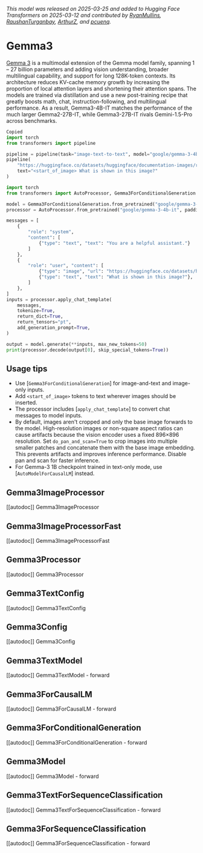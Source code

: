
<!--Copyright 2025 The HuggingFace Team. All rights reserved.

Licensed under the Apache License, Version 2.0 (the "License"); you may not use this file except in compliance with
the License. You may obtain a copy of the License at

http://www.apache.org/licenses/LICENSE-2.0

Unless required by applicable law or agreed to in writing, software distributed under the License is distributed on
an "AS IS" BASIS, WITHOUT WARRANTIES OR CONDITIONS OF ANY KIND, either express or implied. See the License for the
specific language governing permissions and limitations under the License.

⚠️ Note that this file is in Markdown but contain specific syntax for our doc-builder (similar to MDX) that may not be
rendered properly in your Markdown viewer.

-->
*This model was released on 2025-03-25 and added to Hugging Face Transformers on 2025-03-12 and contributed by [RyanMullins](https://huggingface.co/RyanMullins), [RaushanTurganbay](https://huggingface.co/RaushanTurganbay), [ArthurZ](https://huggingface.co/ArthurZ), and [pcuenq](https://huggingface.co/pcuenq).*

# Gemma3

[Gemma 3](https://huggingface.co/papers/2503.19786) is a multimodal extension of the Gemma model family, spanning 1 – 27 billion parameters and adding vision understanding, broader multilingual capability, and support for long 128K-token contexts. Its architecture reduces KV-cache memory growth by increasing the proportion of local attention layers and shortening their attention spans. The models are trained via distillation and use a new post-training recipe that greatly boosts math, chat, instruction-following, and multilingual performance. As a result, Gemma3-4B-IT matches the performance of the much larger Gemma2-27B-IT, while Gemma3-27B-IT rivals Gemini-1.5-Pro across benchmarks.

<hfoptions id="usage">
<hfoption id="Pipeline">

```py
Copied
import torch
from transformers import pipeline

pipeline = pipeline(task="image-text-to-text", model="google/gemma-3-4b-pt", dtype="auto")
pipeline(
    "https://huggingface.co/datasets/huggingface/documentation-images/resolve/main/pipeline-cat-chonk.jpeg",
    text="<start_of_image> What is shown in this image?"
)
```

</hfoption>
<hfoption id="Gemma3ForConditionalGeneration">

```py
import torch
from transformers import AutoProcessor, Gemma3ForConditionalGeneration

model = Gemma3ForConditionalGeneration.from_pretrained("google/gemma-3-4b-it", dtype="auto")
processor = AutoProcessor.from_pretrained("google/gemma-3-4b-it", padding_side="left")

messages = [
    {
        "role": "system",
        "content": [
            {"type": "text", "text": "You are a helpful assistant."}
        ]
    },
    {
        "role": "user", "content": [
            {"type": "image", "url": "https://huggingface.co/datasets/huggingface/documentation-images/resolve/main/pipeline-cat-chonk.jpeg"},
            {"type": "text", "text": "What is shown in this image?"},
        ]
    },
]
inputs = processor.apply_chat_template(
    messages,
    tokenize=True,
    return_dict=True,
    return_tensors="pt",
    add_generation_prompt=True,
)

output = model.generate(**inputs, max_new_tokens=50)
print(processor.decode(output[0], skip_special_tokens=True))
```

</hfoption>
</hfoptions>

## Usage tips

- Use [`Gemma3ForConditionalGeneration`] for image-and-text and image-only inputs.
- Add `<start_of_image>` tokens to text wherever images should be inserted.
- The processor includes [`apply_chat_template`] to convert chat messages to model inputs.
- By default, images aren't cropped and only the base image forwards to the model. High-resolution images or non-square aspect ratios can cause artifacts because the vision encoder uses a fixed 896×896 resolution. Set `do_pan_and_scan=True` to crop images into multiple smaller patches and concatenate them with the base image embedding. This prevents artifacts and improves inference performance. Disable pan and scan for faster inference.
- For Gemma-3 1B checkpoint trained in text-only mode, use [`AutoModelForCausalLM`] instead.

## Gemma3ImageProcessor

[[autodoc]] Gemma3ImageProcessor

## Gemma3ImageProcessorFast

[[autodoc]] Gemma3ImageProcessorFast

## Gemma3Processor

[[autodoc]] Gemma3Processor

## Gemma3TextConfig

[[autodoc]] Gemma3TextConfig

## Gemma3Config

[[autodoc]] Gemma3Config

## Gemma3TextModel

[[autodoc]] Gemma3TextModel
    - forward

## Gemma3ForCausalLM

[[autodoc]] Gemma3ForCausalLM
    - forward

## Gemma3ForConditionalGeneration

[[autodoc]] Gemma3ForConditionalGeneration
    - forward

## Gemma3Model

[[autodoc]] Gemma3Model
    - forward

## Gemma3TextForSequenceClassification

[[autodoc]] Gemma3TextForSequenceClassification
    - forward

## Gemma3ForSequenceClassification

[[autodoc]] Gemma3ForSequenceClassification
    - forward
